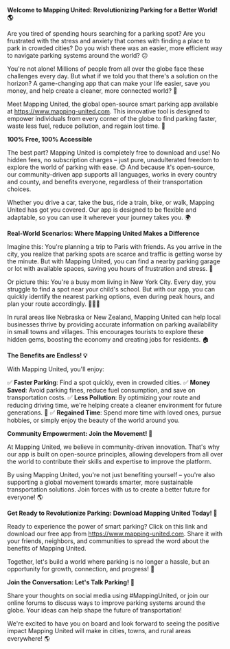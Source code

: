 **Welcome to Mapping United: Revolutionizing Parking for a Better World! 🌎**

Are you tired of spending hours searching for a parking spot? Are you frustrated with the stress and anxiety that comes with finding a place to park in crowded cities? Do you wish there was an easier, more efficient way to navigate parking systems around the world? 😕

You're not alone! Millions of people from all over the globe face these challenges every day. But what if we told you that there's a solution on the horizon? A game-changing app that can make your life easier, save you money, and help create a cleaner, more connected world? 🌟

Meet Mapping United, the global open-source smart parking app available at https://www.mapping-united.com. This innovative tool is designed to empower individuals from every corner of the globe to find parking faster, waste less fuel, reduce pollution, and regain lost time. 🚀

**100% Free, 100% Accessible**

The best part? Mapping United is completely free to download and use! No hidden fees, no subscription charges – just pure, unadulterated freedom to explore the world of parking with ease. 😊 And because it's open-source, our community-driven app supports all languages, works in every country and county, and benefits everyone, regardless of their transportation choices.

Whether you drive a car, take the bus, ride a train, bike, or walk, Mapping United has got you covered. Our app is designed to be flexible and adaptable, so you can use it wherever your journey takes you. 🌍

**Real-World Scenarios: Where Mapping United Makes a Difference**

Imagine this: You're planning a trip to Paris with friends. As you arrive in the city, you realize that parking spots are scarce and traffic is getting worse by the minute. But with Mapping United, you can find a nearby parking garage or lot with available spaces, saving you hours of frustration and stress. 🚗

Or picture this: You're a busy mom living in New York City. Every day, you struggle to find a spot near your child's school. But with our app, you can quickly identify the nearest parking options, even during peak hours, and plan your route accordingly. 👩‍👧‍👦

In rural areas like Nebraska or New Zealand, Mapping United can help local businesses thrive by providing accurate information on parking availability in small towns and villages. This encourages tourists to explore these hidden gems, boosting the economy and creating jobs for residents. 🏠

**The Benefits are Endless! 💡**

With Mapping United, you'll enjoy:

✅ **Faster Parking**: Find a spot quickly, even in crowded cities.
✅ **Money Saved**: Avoid parking fines, reduce fuel consumption, and save on transportation costs.
✅ **Less Pollution**: By optimizing your route and reducing driving time, we're helping create a cleaner environment for future generations. 🌿
✅ **Regained Time**: Spend more time with loved ones, pursue hobbies, or simply enjoy the beauty of the world around you.

**Community Empowerment: Join the Movement! 🌟**

At Mapping United, we believe in community-driven innovation. That's why our app is built on open-source principles, allowing developers from all over the world to contribute their skills and expertise to improve the platform.

By using Mapping United, you're not just benefiting yourself – you're also supporting a global movement towards smarter, more sustainable transportation solutions. Join forces with us to create a better future for everyone! 🌎

**Get Ready to Revolutionize Parking: Download Mapping United Today! 📱**

Ready to experience the power of smart parking? Click on this link and download our free app from https://www.mapping-united.com. Share it with your friends, neighbors, and communities to spread the word about the benefits of Mapping United.

Together, let's build a world where parking is no longer a hassle, but an opportunity for growth, connection, and progress! 🌟

**Join the Conversation: Let's Talk Parking! 💬**

Share your thoughts on social media using #MappingUnited, or join our online forums to discuss ways to improve parking systems around the globe. Your ideas can help shape the future of transportation!

We're excited to have you on board and look forward to seeing the positive impact Mapping United will make in cities, towns, and rural areas everywhere! 🌎